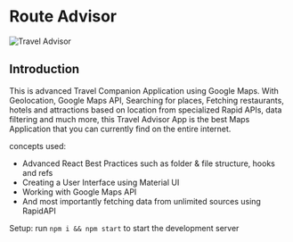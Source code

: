 # Route Advisor

![Travel Advisor](https://drive.google.com/file/d/135vnnqntDQknkPQHLn-MePFFL4l-uJUo/view?usp=sharing)

## Introduction

This is advanced Travel Companion Application using Google Maps. With Geolocation, Google Maps API, Searching for places, Fetching restaurants, hotels and attractions based on location from specialized Rapid APIs, data filtering and much more, this Travel Advisor App is the best Maps Application that you can currently find on the entire internet.

concepts used:

- Advanced React Best Practices such as folder & file structure, hooks and refs
- Creating a User Interface using Material UI
- Working with Google Maps API
- And most importantly fetching data from unlimited sources using RapidAPI

Setup: run `npm i && npm start` to start the development server
